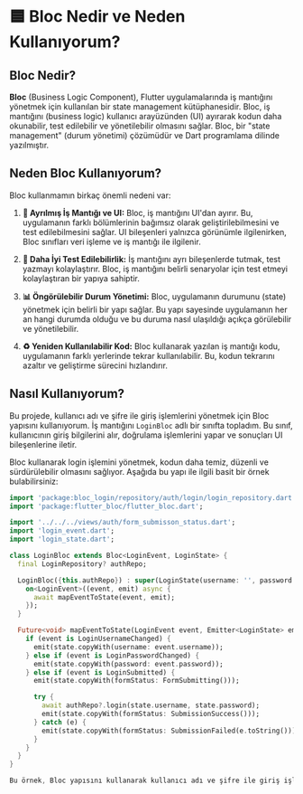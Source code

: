 # 🟦 Bloc Nedir ve Neden Kullanıyorum?

## Bloc Nedir?

**Bloc** (Business Logic Component), Flutter uygulamalarında iş mantığını yönetmek için kullanılan bir state management kütüphanesidir. Bloc, iş mantığını (business logic) kullanıcı arayüzünden (UI) ayırarak kodun daha okunabilir, test edilebilir ve yönetilebilir olmasını sağlar. Bloc, bir "state management" (durum yönetimi) çözümüdür ve Dart programlama dilinde yazılmıştır.

## Neden Bloc Kullanıyorum?

Bloc kullanmamın birkaç önemli nedeni var:

1. **🔄 Ayrılmış İş Mantığı ve UI:**
   Bloc, iş mantığını UI'dan ayırır. Bu, uygulamanın farklı bölümlerinin bağımsız olarak geliştirilebilmesini ve test edilebilmesini sağlar. UI bileşenleri yalnızca görünümle ilgilenirken, Bloc sınıfları veri işleme ve iş mantığı ile ilgilenir.

2. **🧪 Daha İyi Test Edilebilirlik:**
   İş mantığını ayrı bileşenlerde tutmak, test yazmayı kolaylaştırır. Bloc, iş mantığını belirli senaryolar için test etmeyi kolaylaştıran bir yapıya sahiptir.

3. **📊 Öngörülebilir Durum Yönetimi:**
   Bloc, uygulamanın durumunu (state) yönetmek için belirli bir yapı sağlar. Bu yapı sayesinde uygulamanın her an hangi durumda olduğu ve bu duruma nasıl ulaşıldığı açıkça görülebilir ve yönetilebilir.

4. **♻️ Yeniden Kullanılabilir Kod:**
   Bloc kullanarak yazılan iş mantığı kodu, uygulamanın farklı yerlerinde tekrar kullanılabilir. Bu, kodun tekrarını azaltır ve geliştirme sürecini hızlandırır.

## Nasıl Kullanıyorum?

Bu projede, kullanıcı adı ve şifre ile giriş işlemlerini yönetmek için Bloc yapısını kullanıyorum. İş mantığını `LoginBloc` adlı bir sınıfta topladım. Bu sınıf, kullanıcının giriş bilgilerini alır, doğrulama işlemlerini yapar ve sonuçları UI bileşenlerine iletir.

Bloc kullanarak login işlemini yönetmek, kodun daha temiz, düzenli ve sürdürülebilir olmasını sağlıyor. Aşağıda bu yapı ile ilgili basit bir örnek bulabilirsiniz:

```dart
import 'package:bloc_login/repository/auth/login/login_repository.dart';
import 'package:flutter_bloc/flutter_bloc.dart';

import '../../../views/auth/form_submisson_status.dart';
import 'login_event.dart';
import 'login_state.dart';

class LoginBloc extends Bloc<LoginEvent, LoginState> {
  final LoginRepository? authRepo;

  LoginBloc({this.authRepo}) : super(LoginState(username: '', password: '', formStatus: InitialFormStatus())) {
    on<LoginEvent>((event, emit) async {
      await mapEventToState(event, emit);
    });
  }

  Future<void> mapEventToState(LoginEvent event, Emitter<LoginState> emit) async {
    if (event is LoginUsernameChanged) {
      emit(state.copyWith(username: event.username));
    } else if (event is LoginPasswordChanged) {
      emit(state.copyWith(password: event.password));
    } else if (event is LoginSubmitted) {
      emit(state.copyWith(formStatus: FormSubmitting()));

      try {
        await authRepo?.login(state.username, state.password);
        emit(state.copyWith(formStatus: SubmissionSuccess()));
      } catch (e) {
        emit(state.copyWith(formStatus: SubmissionFailed(e.toString())));
      }
    }
  }
}

Bu örnek, Bloc yapısını kullanarak kullanıcı adı ve şifre ile giriş işlemlerini nasıl yönettiğimi gösteriyor.
